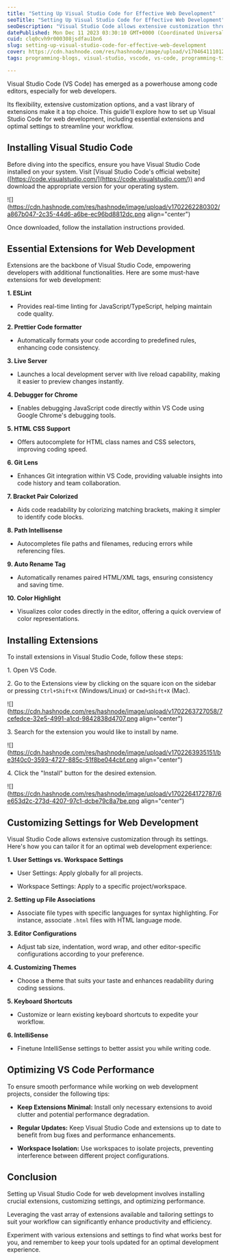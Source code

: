 ```yaml
---
title: "Setting Up Visual Studio Code for Effective Web Development"
seoTitle: "Setting Up Visual Studio Code for Effective Web Development"
seoDescription: "Visual Studio Code allows extensive customization through its settings. Here's how you can tailor it for an optimal web development experience:"
datePublished: Mon Dec 11 2023 03:30:10 GMT+0000 (Coordinated Universal Time)
cuid: clq0cvh9r000308jsdfau1bn6
slug: setting-up-visual-studio-code-for-effective-web-development
cover: https://cdn.hashnode.com/res/hashnode/image/upload/v1704641110124/c1872d02-b087-4bc1-95cf-e9807b9831c5.jpeg
tags: programming-blogs, visual-studio, vscode, vs-code, programming-tips

---
```


Visual Studio Code (VS Code) has emerged as a powerhouse among code editors, especially for web developers.

Its flexibility, extensive customization options, and a vast library of extensions make it a top choice. This guide'll explore how to set up Visual Studio Code for web development, including essential extensions and optimal settings to streamline your workflow.

## Installing Visual Studio Code

Before diving into the specifics, ensure you have Visual Studio Code installed on your system. Visit \[Visual Studio Code's official website\]([https://code.visualstudio.com/](https://code.visualstudio.com/)) and download the appropriate version for your operating system.

![](https://cdn.hashnode.com/res/hashnode/image/upload/v1702262280302/a867b047-2c35-44d6-a6be-ec96bd8812dc.png align="center")

Once downloaded, follow the installation instructions provided.

## Essential Extensions for Web Development

Extensions are the backbone of Visual Studio Code, empowering developers with additional functionalities. Here are some must-have extensions for web development:

**1\. ESLint**

* Provides real-time linting for JavaScript/TypeScript, helping maintain code quality.
    

**2\. Prettier Code formatter**

* Automatically formats your code according to predefined rules, enhancing code consistency.
    

**3\. Live Server**

* Launches a local development server with live reload capability, making it easier to preview changes instantly.
    

**4\. Debugger for Chrome**

* Enables debugging JavaScript code directly within VS Code using Google Chrome's debugging tools.
    

**5\. HTML CSS Support**

* Offers autocomplete for HTML class names and CSS selectors, improving coding speed.
    

**6\. Git Lens**

* Enhances Git integration within VS Code, providing valuable insights into code history and team collaboration.
    

**7\. Bracket Pair Colorized**

* Aids code readability by colorizing matching brackets, making it simpler to identify code blocks.
    

**8\. Path Intellisense**

* Autocompletes file paths and filenames, reducing errors while referencing files.
    

**9\. Auto Rename Tag**

* Automatically renames paired HTML/XML tags, ensuring consistency and saving time.
    

**10\. Color Highlight**

* Visualizes color codes directly in the editor, offering a quick overview of color representations.
    

## Installing Extensions

To install extensions in Visual Studio Code, follow these steps:

1\. Open VS Code.

2\. Go to the Extensions view by clicking on the square icon on the sidebar or pressing `Ctrl+Shift+X` (Windows/Linux) or `Cmd+Shift+X` (Mac).

![](https://cdn.hashnode.com/res/hashnode/image/upload/v1702263727058/7cefedce-32e5-4991-a1cd-9842838d4707.png align="center")

3\. Search for the extension you would like to install by name.

![](https://cdn.hashnode.com/res/hashnode/image/upload/v1702263935151/be3f40c0-3593-4727-885c-51f8be044cbf.png align="center")

4\. Click the "Install" button for the desired extension.

![](https://cdn.hashnode.com/res/hashnode/image/upload/v1702264172787/6e653d2c-273d-4207-97c1-dcbe79c8a7be.png align="center")

## Customizing Settings for Web Development

Visual Studio Code allows extensive customization through its settings. Here's how you can tailor it for an optimal web development experience:

**1\. User Settings vs. Workspace Settings**

* User Settings: Apply globally for all projects.
    
* Workspace Settings: Apply to a specific project/workspace.
    

**2\. Setting up File Associations**

* Associate file types with specific languages for syntax highlighting. For instance, associate `.html` files with HTML language mode.
    

**3\. Editor Configurations**

* Adjust tab size, indentation, word wrap, and other editor-specific configurations according to your preference.
    

**4\. Customizing Themes**

* Choose a theme that suits your taste and enhances readability during coding sessions.
    

**5\. Keyboard Shortcuts**

* Customize or learn existing keyboard shortcuts to expedite your workflow.
    

**6\. IntelliSense**

* Finetune IntelliSense settings to better assist you while writing code.
    

## Optimizing VS Code Performance

To ensure smooth performance while working on web development projects, consider the following tips:

* **Keep Extensions Minimal:** Install only necessary extensions to avoid clutter and potential performance degradation.
    
* **Regular Updates:** Keep Visual Studio Code and extensions up to date to benefit from bug fixes and performance enhancements.
    
* **Workspace Isolation:** Use workspaces to isolate projects, preventing interference between different project configurations.
    

## Conclusion

Setting up Visual Studio Code for web development involves installing crucial extensions, customizing settings, and optimizing performance.

Leveraging the vast array of extensions available and tailoring settings to suit your workflow can significantly enhance productivity and efficiency.

Experiment with various extensions and settings to find what works best for you, and remember to keep your tools updated for an optimal development experience.